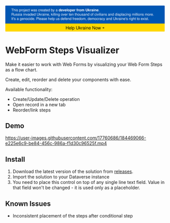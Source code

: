 [![SWUbanner](https://raw.githubusercontent.com/vshymanskyy/StandWithUkraine/main/banner-direct-single.svg)](https://vshymanskyy.github.io/StandWithUkraine)

# WebForm Steps Visualizer

Make it easier to work with Web Forms by visualizing your Web Form Steps as a flow chart.

Create, edit, reorder and delete your components with ease.

Available functionality:

* Create/Update/Delete operation
* Open record in a new tab
* Reorder/link steps

## Demo

https://user-images.githubusercontent.com/17760686/184469066-e225e6c9-be84-456c-986a-f1d30c96525f.mp4

## Install

1. Download the latest version of the solution from [releases](https://github.com/OOlashyn/PCF-WebFormStepVisualizer/releases).
2. Import the solution to your Dataverse instance
3. You need to place this control on top of any single line text field. Value in that field won't be changed - it is used only as a placeholder.

## Known Issues

* Inconsistent placement of the steps after conditional step


